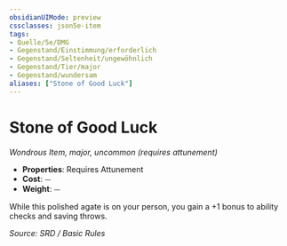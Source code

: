 ```yaml
---
obsidianUIMode: preview
cssclasses: json5e-item
tags:
- Quelle/5e/DMG
- Gegenstand/Einstimmung/erforderlich
- Gegenstand/Seltenheit/ungewöhnlich
- Gegenstand/Tier/major
- Gegenstand/wundersam
aliases: ["Stone of Good Luck"]
---
```

# Stone of Good Luck
*Wondrous Item, major, uncommon (requires attunement)*  

- **Properties**: Requires Attunement
- **Cost**: ⏤
- **Weight**: ⏤

While this polished agate is on your person, you gain a +1 bonus to ability checks and saving throws.

*Source: SRD / Basic Rules*